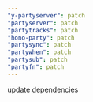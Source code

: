 ```yaml
---
"y-partyserver": patch
"partyserver": patch
"partytracks": patch
"hono-party": patch
"partysync": patch
"partywhen": patch
"partysub": patch
"partyfn": patch
---
```


update dependencies
